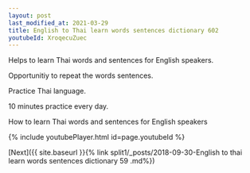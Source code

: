 ```yaml
---
layout: post
last_modified_at: 2021-03-29
title: English to Thai learn words sentences dictionary 602 
youtubeId: XroqecuZuec
---
```

 
 
Helps to learn Thai words and sentences for English speakers.

Opportunitiy to repeat the words sentences. 

Practice Thai language. 
 
10 minutes practice every day. 
 
How to learn Thai words and sentences for English speakers 
 
{% include youtubePlayer.html id=page.youtubeId %}
 
 
[Next]({{ site.baseurl }}{% link  split1/_posts/2018-09-30-English to thai learn words sentences dictionary 59 .md%})
 

